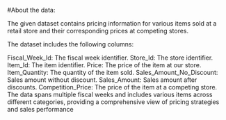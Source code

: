 #About the data:

The given dataset contains pricing information for various items sold at a retail store and their corresponding prices at competing stores. 

The dataset includes the following columns:

Fiscal_Week_Id: The fiscal week identifier.
Store_Id: The store identifier.
Item_Id: The item identifier.
Price: The price of the item at our store.
Item_Quantity: The quantity of the item sold.
Sales_Amount_No_Discount: Sales amount without discount.
Sales_Amount: Sales amount after discounts.
Competition_Price: The price of the item at a competing store.
The data spans multiple fiscal weeks and includes various items across different categories, providing a comprehensive view of pricing strategies and sales performance

